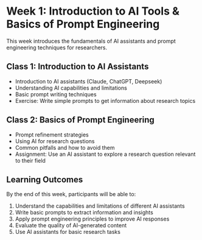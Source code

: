 # Week 1: Introduction to AI Tools & Basics of Prompt Engineering

This week introduces the fundamentals of AI assistants and prompt engineering techniques for researchers.

## Class 1: Introduction to AI Assistants

- Introduction to AI assistants (Claude, ChatGPT, Deepseek)
- Understanding AI capabilities and limitations
- Basic prompt writing techniques
- Exercise: Write simple prompts to get information about research topics

## Class 2: Basics of Prompt Engineering

- Prompt refinement strategies
- Using AI for research questions
- Common pitfalls and how to avoid them
- Assignment: Use an AI assistant to explore a research question relevant to their field

## Learning Outcomes

By the end of this week, participants will be able to:

1. Understand the capabilities and limitations of different AI assistants
2. Write basic prompts to extract information and insights
3. Apply prompt engineering principles to improve AI responses
4. Evaluate the quality of AI-generated content
5. Use AI assistants for basic research tasks
